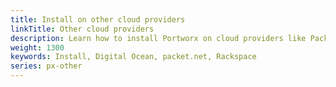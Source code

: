 ```yaml
---
title: Install on other cloud providers
linkTitle: Other cloud providers
description: Learn how to install Portworx on cloud providers like Packet, DigitalOcean etc
weight: 1300
keywords: Install, Digital Ocean, packet.net, Rackspace
series: px-other
---
```

